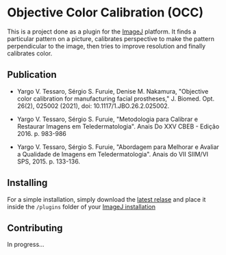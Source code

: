 # Objective Color Calibration (OCC)

This is a project done as a plugin for the [ImageJ](https://imagej.nih.gov/ij/) platform. 
It finds a particular pattern on a picture, calibrates perspective to make the pattern
perpendicular to the image, then tries to improve resolution and finally calibrates color.

## Publication

* Yargo V. Tessaro, Sérgio S. Furuie, Denise M. Nakamura,
  "Objective color calibration for manufacturing facial prostheses,"
  J. Biomed. Opt. 26(2), 025002 (2021), doi: 10.1117/1.JBO.26.2.025002.

* Yargo V. Tessaro, Sérgio S. Furuie,
  "Metodologia para Calibrar e Restaurar Imagens em Teledermatologia".
  Anais Do XXV CBEB - Edição 2016. p. 983-986
  
* Yargo V. Tessaro, Sérgio S. Furuie,
  "Abordagem para Melhorar e Avaliar a Qualidade de Imagens em Teledermatologia". 
  Anais do VII SIIM/VI SPS, 2015. p. 133-136.

## Installing

For a simple installation, simply download the
[latest relase](https://github.com/yargo13/correct_image/releases/)
and place it inside the `/plugins` folder of your
[ImageJ installation](https://imagej.nih.gov/ij/download.html)


## Contributing

In progress...

<!---
* In [Eclipse](http://eclipse.org), for example, it is as simple as
  _File&gt;Import...&gt;Existing Maven Project_.

* In [NetBeans](http://netbeans.org), it is even simpler:
  _File&gt;Open Project_.

* The same works in [IntelliJ](http://jetbrains.net).

* If [jEdit](http://jedit.org) is your preferred IDE, you will need the
  [Maven Plugin](http://plugins.jedit.org/plugins/?MavenPlugin).

Die-hard command-line developers can use Maven directly by calling `mvn`
in the project root.

However you build the project, in the end you will have the `.jar` file
(called *artifact* in Maven speak) in the `target/` subdirectory.

To copy the artifact into the correct place, you can call
`mvn -Dimagej.app.directory=/path/to/ImageJ.app/`.
This will not only copy your artifact, but also all the dependencies. Restart
your ImageJ or call *Help>Refresh Menus* to see your plugin in the menus.

Developing plugins in an IDE is convenient, especially for debugging. To
that end, the plugin contains a `main` method which sets the `plugins.dir`
system property (so that the plugin is added to the Plugins menu), starts
ImageJ, loads an image and runs the plugin. See also
[this page](https://imagej.net/Debugging#Debugging_plugins_in_an_IDE_.28Netbeans.2C_IntelliJ.2C_Eclipse.2C_etc.29)
for information how ImageJ makes it easier to debug in IDEs.

### Eclipse: To ensure that Maven copies the plugin to your ImageJ folder

1. Go to _Run Configurations..._
2. Choose _Maven Build_
3. Add the following parameter:
    - name: `imagej.app.directory`
    - value: `/path/to/ImageJ.app/`

This ensures that the final `.jar` file will also be copied to your ImageJ
plugins folder everytime you run the Maven Build

-->